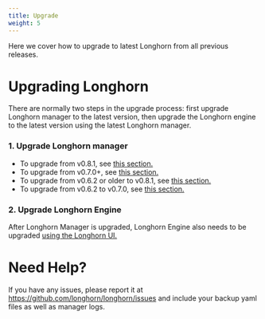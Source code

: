 ```yaml
---
title: Upgrade
weight: 5
---
```


Here we cover how to upgrade to latest Longhorn from all previous releases.

# Upgrading Longhorn

There are normally two steps in the upgrade process: first upgrade Longhorn manager to the latest version, then upgrade the Longhorn engine to the latest version using the latest Longhorn manager.

### 1. Upgrade Longhorn manager

- To upgrade from v0.8.1, see [this section.](./longhorn-manager/#upgrading-from-v081-to-v100)
- To upgrade from v0.7.0+, see [this section.](./longhorn-manager/#upgrading-from-v070) 
- To upgrade from v0.6.2 or older to v0.8.1, see [this section.](./longhorn-manager/#upgrading-from-v062-or-older-version-to-v081)
- To upgrade from v0.6.2 to v0.7.0, see [this section.](./longhorn-manager/#upgrading-from-v062-to-v070)


### 2. Upgrade Longhorn Engine

After Longhorn Manager is upgraded, Longhorn Engine also needs to be upgraded [using the Longhorn UI.](./upgrade-engine)

# Need Help?

If you have any issues, please report it at
https://github.com/longhorn/longhorn/issues and include your backup yaml files
as well as manager logs.